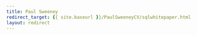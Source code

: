 ```yaml
---
title: Paul Sweeney
redirect_target: {{ site.baseurl }}/PaulSweeneyCV/sqlwhitepaper.html
layout: redirect
---
```


<!-- pstart
ppagetitle: {{ page.title }}
ppage:{{ page.redirect_target }}
playout:{{ layout.redirect_target }}
ptype:{{ page.type }}
pdone -->